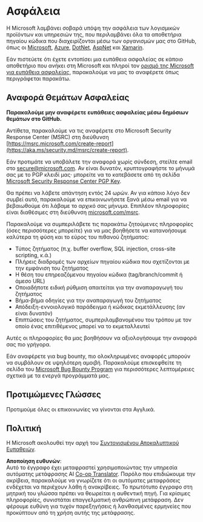 <!--
CO_OP_TRANSLATOR_METADATA:
{
  "original_hash": "d8fe220fa2850df0759b07cf391ea77c",
  "translation_date": "2025-07-12T07:24:07+00:00",
  "source_file": "SECURITY.md",
  "language_code": "el"
}
-->
# Ασφάλεια

Η Microsoft λαμβάνει σοβαρά υπόψη την ασφάλεια των λογισμικών προϊόντων και υπηρεσιών της, που περιλαμβάνει όλα τα αποθετήρια πηγαίου κώδικα που διαχειρίζονται μέσω των οργανισμών μας στο GitHub, όπως οι [Microsoft](https://github.com/Microsoft), [Azure](https://github.com/Azure), [DotNet](https://github.com/dotnet), [AspNet](https://github.com/aspnet) και [Xamarin](https://github.com/xamarin).

Εάν πιστεύετε ότι έχετε εντοπίσει μια ευπάθεια ασφαλείας σε κάποιο αποθετήριο που ανήκει στη Microsoft και πληροί τον [ορισμό της Microsoft για ευπάθεια ασφαλείας](https://aka.ms/security.md/definition), παρακαλούμε να μας το αναφέρετε όπως περιγράφεται παρακάτω.

## Αναφορά Θεμάτων Ασφαλείας

**Παρακαλούμε μην αναφέρετε ευπάθειες ασφαλείας μέσω δημόσιων θεμάτων στο GitHub.**

Αντίθετα, παρακαλούμε να τις αναφέρετε στο Microsoft Security Response Center (MSRC) στη διεύθυνση [https://msrc.microsoft.com/create-report](https://aka.ms/security.md/msrc/create-report).

Εάν προτιμάτε να υποβάλετε την αναφορά χωρίς σύνδεση, στείλτε email στο [secure@microsoft.com](mailto:secure@microsoft.com). Αν είναι δυνατόν, κρυπτογραφήστε το μήνυμά σας με το PGP κλειδί μας· μπορείτε να το κατεβάσετε από τη σελίδα [Microsoft Security Response Center PGP Key](https://aka.ms/security.md/msrc/pgp).

Θα πρέπει να λάβετε απάντηση εντός 24 ωρών. Αν για κάποιο λόγο δεν συμβεί αυτό, παρακαλούμε να επικοινωνήσετε ξανά μέσω email για να βεβαιωθούμε ότι λάβαμε το αρχικό σας μήνυμα. Επιπλέον πληροφορίες είναι διαθέσιμες στη διεύθυνση [microsoft.com/msrc](https://www.microsoft.com/msrc).

Παρακαλούμε να συμπεριλάβετε τις παρακάτω ζητούμενες πληροφορίες (όσες περισσότερες μπορείτε) για να μας βοηθήσετε να κατανοήσουμε καλύτερα τη φύση και το εύρος του πιθανού ζητήματος:

* Τύπος ζητήματος (π.χ. buffer overflow, SQL injection, cross-site scripting, κ.ά.)
* Πλήρεις διαδρομές των αρχείων πηγαίου κώδικα που σχετίζονται με την εμφάνιση του ζητήματος
* Η θέση του επηρεαζόμενου πηγαίου κώδικα (tag/branch/commit ή άμεσο URL)
* Οποιαδήποτε ειδική ρύθμιση απαιτείται για την αναπαραγωγή του ζητήματος
* Βήμα-βήμα οδηγίες για την αναπαραγωγή του ζητήματος
* Απόδειξη-εννοιολογικό παράδειγμα ή κώδικας εκμετάλλευσης (αν είναι δυνατόν)
* Επιπτώσεις του ζητήματος, συμπεριλαμβανομένου του τρόπου με τον οποίο ένας επιτιθέμενος μπορεί να το εκμεταλλευτεί

Αυτές οι πληροφορίες θα μας βοηθήσουν να αξιολογήσουμε την αναφορά σας πιο γρήγορα.

Εάν αναφέρετε για bug bounty, πιο ολοκληρωμένες αναφορές μπορούν να συμβάλουν σε υψηλότερη αμοιβή. Παρακαλούμε επισκεφθείτε τη σελίδα του [Microsoft Bug Bounty Program](https://aka.ms/security.md/msrc/bounty) για περισσότερες λεπτομέρειες σχετικά με τα ενεργά προγράμματά μας.

## Προτιμώμενες Γλώσσες

Προτιμούμε όλες οι επικοινωνίες να γίνονται στα Αγγλικά.

## Πολιτική

Η Microsoft ακολουθεί την αρχή του [Συντονισμένου Αποκαλυπτικού Ευπαθειών](https://aka.ms/security.md/cvd).

**Αποποίηση ευθυνών**:  
Αυτό το έγγραφο έχει μεταφραστεί χρησιμοποιώντας την υπηρεσία αυτόματης μετάφρασης AI [Co-op Translator](https://github.com/Azure/co-op-translator). Παρόλο που επιδιώκουμε την ακρίβεια, παρακαλούμε να γνωρίζετε ότι οι αυτόματες μεταφράσεις ενδέχεται να περιέχουν λάθη ή ανακρίβειες. Το πρωτότυπο έγγραφο στη μητρική του γλώσσα πρέπει να θεωρείται η αυθεντική πηγή. Για κρίσιμες πληροφορίες, συνιστάται επαγγελματική ανθρώπινη μετάφραση. Δεν φέρουμε ευθύνη για τυχόν παρεξηγήσεις ή λανθασμένες ερμηνείες που προκύπτουν από τη χρήση αυτής της μετάφρασης.